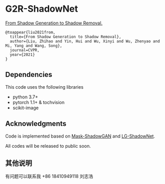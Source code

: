# G2R-ShadowNet
[From Shadow Generation to Shadow Removal.]()

```
@toappear{liu2021from,
  title={From Shadow Generation to Shadow Removal},
  author={Liu, Zhihao and Yin, Hui and Wu, Xinyi and Wu, Zhenyao and Mi, Yang and Wang, Song},
  journal=CVPR,
  year={2021}
}
```

## Dependencies
This code uses the following libraries
- python 3.7+
- pytorch 1.1+ & tochvision
- scikit-image

## Acknowledgments
Code is implemented based on [Mask-ShadowGAN](https://github.com/xw-hu/Mask-ShadowGAN) and [LG-ShadowNet](https://github.com/hhqweasd/LG-ShadowNet).

All codes will be released to public soon.

## 其他说明
有问题可以联系我
+86 18410949118
刘志浩
